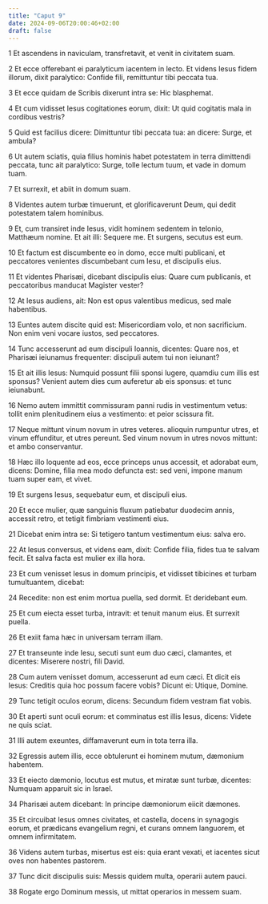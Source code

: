 ```yaml
---
title: "Caput 9"
date: 2024-09-06T20:00:46+02:00
draft: false
---
```



1 Et ascendens in naviculam, transfretavit, et venit in civitatem suam.

2 Et ecce offerebant ei paralyticum iacentem in lecto. Et videns Iesus fidem illorum, dixit paralytico: Confide fili, remittuntur tibi peccata tua.

3 Et ecce quidam de Scribis dixerunt intra se: Hic blasphemat.

4 Et cum vidisset Iesus cogitationes eorum, dixit: Ut quid cogitatis mala in cordibus vestris?

5 Quid est facilius dicere: Dimittuntur tibi peccata tua: an dicere: Surge, et ambula?

6 Ut autem sciatis, quia filius hominis habet potestatem in terra dimittendi peccata, tunc ait paralytico: Surge, tolle lectum tuum, et vade in domum tuam.

7 Et surrexit, et abiit in domum suam.

8 Videntes autem turbæ timuerunt, et glorificaverunt Deum, qui dedit potestatem talem hominibus.

9 Et, cum transiret inde Iesus, vidit hominem sedentem in telonio, Matthæum nomine. Et ait illi: Sequere me. Et surgens, secutus est eum.

10 Et factum est discumbente eo in domo, ecce multi publicani, et peccatores venientes discumbebant cum Iesu, et discipulis eius.

11 Et videntes Pharisæi, dicebant discipulis eius: Quare cum publicanis, et peccatoribus manducat Magister vester?

12 At Iesus audiens, ait: Non est opus valentibus medicus, sed male habentibus.

13 Euntes autem discite quid est: Misericordiam volo, et non sacrificium. Non enim veni vocare iustos, sed peccatores.

14 Tunc accesserunt ad eum discipuli Ioannis, dicentes: Quare nos, et Pharisæi ieiunamus frequenter: discipuli autem tui non ieiunant?

15 Et ait illis Iesus: Numquid possunt filii sponsi lugere, quamdiu cum illis est sponsus? Venient autem dies cum auferetur ab eis sponsus: et tunc ieiunabunt.

16 Nemo autem immittit commissuram panni rudis in vestimentum vetus: tollit enim plenitudinem eius a vestimento: et peior scissura fit.

17 Neque mittunt vinum novum in utres veteres. alioquin rumpuntur utres, et vinum effunditur, et utres pereunt. Sed vinum novum in utres novos mittunt: et ambo conservantur.

18 Hæc illo loquente ad eos, ecce princeps unus accessit, et adorabat eum, dicens: Domine, filia mea modo defuncta est: sed veni, impone manum tuam super eam, et vivet.

19 Et surgens Iesus, sequebatur eum, et discipuli eius.

20 Et ecce mulier, quæ sanguinis fluxum patiebatur duodecim annis, accessit retro, et tetigit fimbriam vestimenti eius.

21 Dicebat enim intra se: Si tetigero tantum vestimentum eius: salva ero.

22 At Iesus conversus, et videns eam, dixit: Confide filia, fides tua te salvam fecit. Et salva facta est mulier ex illa hora.

23 Et cum venisset Iesus in domum principis, et vidisset tibicines et turbam tumultuantem, dicebat:

24 Recedite: non est enim mortua puella, sed dormit. Et deridebant eum.

25 Et cum eiecta esset turba, intravit: et tenuit manum eius. Et surrexit puella.

26 Et exiit fama hæc in universam terram illam.

27 Et transeunte inde Iesu, secuti sunt eum duo cæci, clamantes, et dicentes: Miserere nostri, fili David.

28 Cum autem venisset domum, accesserunt ad eum cæci. Et dicit eis Iesus: Creditis quia hoc possum facere vobis? Dicunt ei: Utique, Domine.

29 Tunc tetigit oculos eorum, dicens: Secundum fidem vestram fiat vobis.

30 Et aperti sunt oculi eorum: et comminatus est illis Iesus, dicens: Videte ne quis sciat.

31 Illi autem exeuntes, diffamaverunt eum in tota terra illa.

32 Egressis autem illis, ecce obtulerunt ei hominem mutum, dæmonium habentem.

33 Et eiecto dæmonio, locutus est mutus, et miratæ sunt turbæ, dicentes: Numquam apparuit sic in Israel.

34 Pharisæi autem dicebant: In principe dæmoniorum eiicit dæmones.

35 Et circuibat Iesus omnes civitates, et castella, docens in synagogis eorum, et prædicans evangelium regni, et curans omnem languorem, et omnem infirmitatem.

36 Videns autem turbas, misertus est eis: quia erant vexati, et iacentes sicut oves non habentes pastorem.

37 Tunc dicit discipulis suis: Messis quidem multa, operarii autem pauci.

38 Rogate ergo Dominum messis, ut mittat operarios in messem suam.

